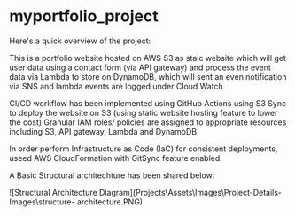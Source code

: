 # myportfolio_project

Here's a quick overview of the project:

This is a portfolio website hosted on AWS S3 as staic website which will get user data using a contact form (via API gateway) and process the event data via Lambda to store on DynamoDB, which will sent an even notification via SNS and lambda events are logged under Cloud Watch

CI/CD workflow has been implemented using GitHub Actions using S3 Sync to deploy the website on S3 (using static website hosting feature to lower the cost)
Granular IAM roles/ policies are assigned to appropriate resources including S3, API gateway, Lambda and DynamoDB.

In order perform Infrastructure as Code (IaC) for consistent deployments, useed AWS CloudFormation with GitSync feature enabled.

A Basic Structural architechture has been shared below:

![Structural Architecture Diagram](Projects\Assets\Images\Project-Details-Images\structure- architecture.PNG)